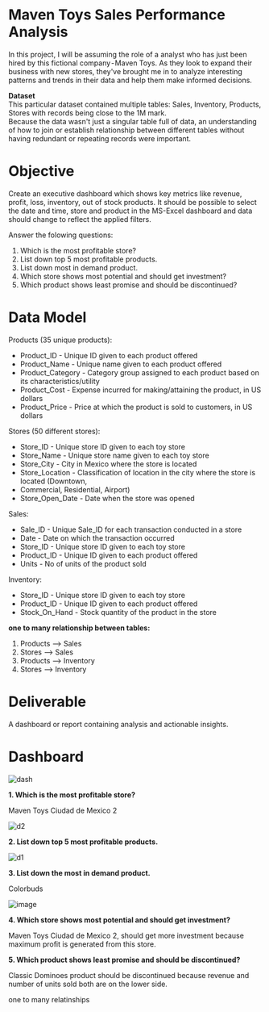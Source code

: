 # Maven Toys Sales Performance Analysis
In this project, I will be assuming the role of a analyst who has just been hired by this fictional company - Maven Toys. As they look to expand their business with new stores, they've brought me in to analyze interesting patterns and trends in their data and help them make informed decisions.

**Dataset**<br/>
This particular dataset contained multiple tables: Sales, Inventory, Products, Stores with records being close to the 1M mark.<br/>
Because the data wasn't just a singular table full of data, an understanding of how to join or establish relationship between different tables without having redundant or repeating records were important.

# Objective
Create an executive dashboard which shows key metrics like revenue, profit, loss, inventory, out of stock products. It should be possible to select the date and time, store and product in the MS-Excel dashboard and data should change to reflect the applied  filters.

Answer the folowing questions:
1. Which is the most profitable store?
2. List down top 5 most profitable products.
3. List down most in demand product.
4. Which store shows most potential and should get investment?
5. Which product shows least promise and should be discontinued? 

# Data Model
Products (35 unique products):
- Product_ID - Unique ID given to each product offered
- Product_Name - Unique name given to each product offered
- Product_Category - Category group assigned to each product based on its characteristics/utility
- Product_Cost - Expense incurred for making/attaining the product, in US dollars
- Product_Price - Price at which the product is sold to customers, in US dollars

Stores (50 different stores):
- Store_ID - Unique store ID given to each toy store
- Store_Name - Unique store name given to each toy store
- Store_City - City in Mexico where the store is located
- Store_Location - Classification of location in the city where the store is located (Downtown,
- Commercial, Residential, Airport)
- Store_Open_Date - Date when the store was opened

Sales:
- Sale_ID - Unique Sale_ID for each transaction conducted in a store
- Date - Date on which the transaction occurred
- Store_ID - Unique store ID given to each toy store
- Product_ID - Unique ID given to each product offered
- Units - No of units of the product sold

Inventory:
- Store_ID - Unique store ID given to each toy store
- Product_ID - Unique ID given to each product offered
- Stock_On_Hand - Stock quantity of the product in the store

**one to many relationship between tables:**
1. Products --> Sales
2. Stores --> Sales
3. Products --> Inventory
4. Stores --> Inventory

# Deliverable
A dashboard or report containing analysis and actionable insights.

# Dashboard

![dash](https://github.com/shas87/excelProject/assets/139848347/cbd012b1-9850-401e-8fb6-3e72c37c9752)

**1. Which is the most profitable store?** <br/>

Maven Toys Ciudad de Mexico 2

![d2](https://github.com/shas87/excelProject/assets/139848347/57b337b0-0ea2-4567-a41f-f2d75a52e640)

**2. List down top 5 most profitable products.**

![d1](https://github.com/shas87/excelProject/assets/139848347/c67857cd-564c-4df9-a9a9-2dfe700048ec)

**3. List down the most in demand product.** <br/>

Colorbuds

![image](https://github.com/shas87/excelProject/assets/139848347/6598ed26-8ba9-4e76-87dd-9fbcff683d22)

**4. Which store shows most potential and should get investment?** <br/>

Maven Toys Ciudad de Mexico 2, should get more investment because maximum profit is generated from this store.

**5. Which product shows least promise and should be discontinued?** <br/>

Classic Dominoes product should be discontinued because revenue and number of units sold both are on the lower side.






one to many relatinships
